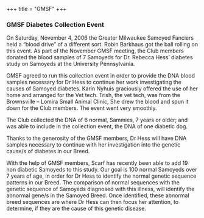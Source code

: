 +++
title = "GMSF"
+++

<div class="heading mb-small">
<h3>GMSF Diabetes Collection Event</h3>
</div>

On Saturday, November 4, 2006 the Greater Milwaukee Samoyed Fanciers held a “blood drive” of a different sort.
Robin Barkhaus got the ball rolling on this event. As part of the November GMSF meeting, the Club members donated the blood samples of 7 Samoyeds for Dr. Rebecca Hess’ diabetes study on Samoyeds at the University Pennsylvania.

GMSF agreed to run this collection event in order to provide the DNA blood samples necessary for Dr Hess to continue her work investigating the causes of Samoyed diabetes. Karin Nyhuis graciously offered the use of her home and arranged for the Vet tech. Trish, the vet tech, was from the Brownsville – Lomira Small Animal Clinic, She drew the blood and spun it down for the Club members. The event went very smoothly.

The Club collected the DNA of 6 normal, Sammies, 7 years or older; and was able to include in the collection event, the DNA of one diabetic dog.

Thanks to the generosity of the GMSF members, Dr Hess will have DNA samples necessary to continue with her investigation into the genetic cause/s of diabetes in our Breed.

With the help of GMSF members, Scarf has recently been able to add 19 non diabetic Samoyeds to this study. Our goal is 100 normal Samoyeds over 7 years of age, in order for Dr Hess to identify the normal genetic sequence patterns in our Breed. The comparison of normal sequences with the genetic sequence of Samoyeds diagnosed with this illness, will identify the abnormal gene/s in the Samoyed Breed. Once identified, these abnormal breed sequences are where Dr Hess can then focus her attention, to determine, if they are the cause of this genetic disease.
